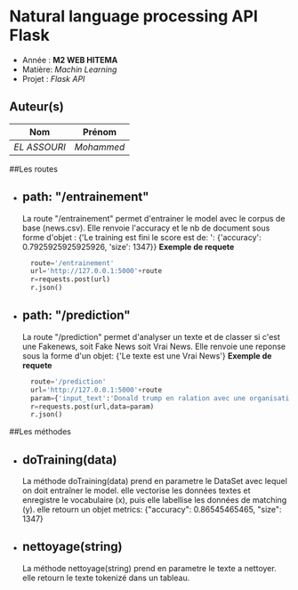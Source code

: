 # Natural language processing API Flask

- Année : **M2 WEB HITEMA**
- Matière: *Machin Learning*
- Projet : *Flask API*

## Auteur(s)

|Nom|Prénom|
|--|--|
*EL ASSOURI* | *Mohammed*|

##Les routes

- path: "/entrainement"
    -
    La route "/entrainement" permet d'entrainer le model avec le corpus de base (news.csv). 
    Elle renvoie l'accuracy et le nb de document sous forme d'objet : {'Le training est fini le score est de: ': {'accuracy': 0.7925925925925926, 'size': 1347}}
    **Exemple de requete**
    ```python
      route='/entrainement'
      url='http://127.0.0.1:5000'+route
      r=requests.post(url)
      r.json()
    ``` 
- path: "/prediction"
    -
    La route "/prediction" permet d'analyser un texte et de classer si c'est une Fakenews, soit Fake News soit Vrai News.
    Elle renvoie une reponse sous la forme d'un objet: {'Le texte est une Vrai News'}
    **Exemple de requete**
    ```python
      route='/prediction'
      url='http://127.0.0.1:5000'+route
      param={'input_text':'Donald trump en ralation avec une organisation de burger musulman' }
      r=requests.post(url,data=param)
      r.json()
    ```
##Les méthodes
- doTraining(data)
    -
    La méthode doTraining(data) prend en parametre le DataSet avec lequel on doit entraîner le model.
    elle vectorise les données textes et enregistre le vocabulaire (x), puis elle labellise les données de matching (y).
    elle retourn un objet metrics: {"accuracy": 0.86545465465, "size": 1347}
     
- nettoyage(string)
    -
    La méthode nettoyage(string) prend en parametre le texte a nettoyer.
    elle retourn le texte tokenizé dans un tableau.